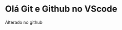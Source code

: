 <!DOCTYPE html>
<html lang="en">
  <head>
    <meta charset="UTF-8" />
    <meta name="viewport" content="width=device-width, initial-scale=1.0" />
    <title>Git e Github</title>
  </head>
  <body>
    <h1>Olá Git e Github no VScode</h1>
    <p>Alterado no github</p>
  </body>
</html>
